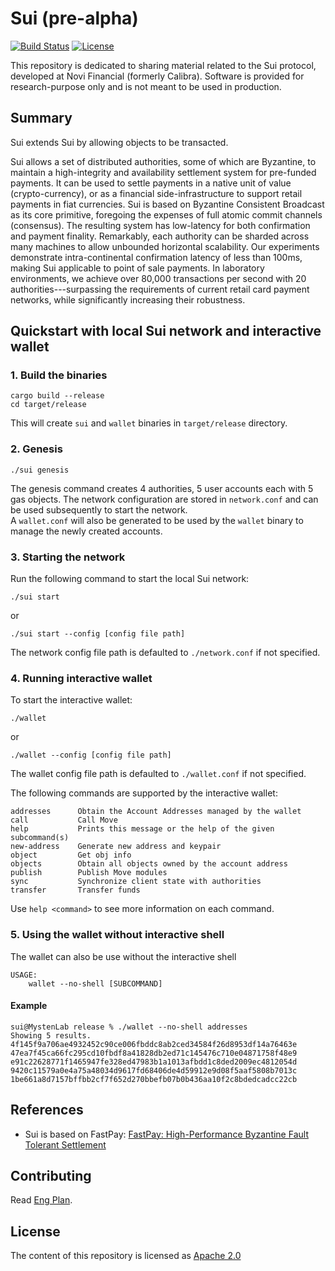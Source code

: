 # Sui (pre-alpha)

[![Build Status](https://github.com/mystenlabs/fastnft/actions/workflows/rust.yml/badge.svg)](https://github.com/mystenlabs/fastnft/actions/workflows/rust.yml)
[![License](https://img.shields.io/badge/license-Apache-green.svg)](LICENSE.md)

This repository is dedicated to sharing material related to the Sui protocol, developed at Novi Financial (formerly Calibra). Software is provided for research-purpose only and is not meant to be used in production.

## Summary

Sui extends Sui by allowing objects to be transacted.

Sui allows a set of distributed authorities, some of which are Byzantine, to maintain a high-integrity and availability settlement system for pre-funded payments. It can be used to settle payments in a native unit of value (crypto-currency), or as a financial side-infrastructure to support retail payments in fiat currencies. Sui is based on Byzantine Consistent Broadcast as its core primitive, foregoing the expenses of full atomic commit channels (consensus). The resulting system has low-latency for both confirmation and payment finality. Remarkably, each authority can be sharded across many machines to allow unbounded horizontal scalability. Our experiments demonstrate intra-continental confirmation latency of less than 100ms, making Sui applicable to point of sale payments. In laboratory environments, we achieve over 80,000 transactions per second with 20 authorities---surpassing the requirements of current retail card payment networks, while significantly increasing their robustness.

## Quickstart with local Sui network and interactive wallet

### 1. Build the binaries

```shell
cargo build --release
cd target/release
```

This will create `sui` and `wallet` binaries in `target/release` directory.

### 2. Genesis

```shell
./sui genesis
```

The genesis command creates 4 authorities, 5 user accounts each with 5 gas objects.
The network configuration are stored in `network.conf` and can be used subsequently to start the network.  
A `wallet.conf` will also be generated to be used by the `wallet` binary to manage the newly created accounts.

### 3. Starting the network

Run the following command to start the local Sui network:

```shell
./sui start 
```

or

```shell
./sui start --config [config file path]
```

The network config file path is defaulted to `./network.conf` if not specified.  

### 4. Running interactive wallet

To start the interactive wallet:

```shell
./wallet
```

or

```shell
./wallet --config [config file path]
```

The wallet config file path is defaulted to `./wallet.conf` if not specified.  

The following commands are supported by the interactive wallet:

    addresses      Obtain the Account Addresses managed by the wallet
    call           Call Move
    help           Prints this message or the help of the given subcommand(s)
    new-address    Generate new address and keypair
    object         Get obj info
    objects        Obtain all objects owned by the account address
    publish        Publish Move modules
    sync           Synchronize client state with authorities
    transfer       Transfer funds

Use `help <command>` to see more information on each command.

### 5. Using the wallet without interactive shell

The wallet can also be use without the interactive shell

```shell
USAGE:
    wallet --no-shell [SUBCOMMAND]
```

#### Example

```shell
sui@MystenLab release % ./wallet --no-shell addresses                                                                         
Showing 5 results.
4f145f9a706ae4932452c90ce006fbddc8ab2ced34584f26d8953df14a76463e
47ea7f45ca66fc295cd10fbdf8a41828db2ed71c145476c710e04871758f48e9
e91c22628771f1465947fe328ed47983b1a1013afbdd1c8ded2009ec4812054d
9420c11579a0e4a75a48034d9617fd68406de4d59912e9d08f5aaf5808b7013c
1be661a8d7157bffbb2cf7f652d270bbefb07b0b436aa10f2c8bdedcadcc22cb
```

## References

* Sui is based on FastPay: [FastPay: High-Performance Byzantine Fault Tolerant Settlement](https://arxiv.org/pdf/2003.11506.pdf)

## Contributing

Read [Eng Plan](https://docs.google.com/document/d/1Cqxaw23PR2hc5bkbhXIDCnWjxA3AbfjsuB45ltWns4U/edit#).

## License

The content of this repository is licensed as [Apache 2.0](https://github.com/MystenLabs/fastnft/blob/update-readme/LICENSE)
